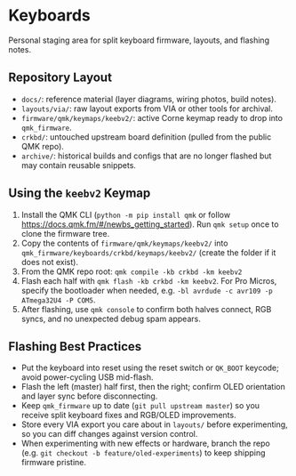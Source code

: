 # Keyboards

Personal staging area for split keyboard firmware, layouts, and flashing notes.

## Repository Layout
- `docs/`: reference material (layer diagrams, wiring photos, build notes).
- `layouts/via/`: raw layout exports from VIA or other tools for archival.
- `firmware/qmk/keymaps/keebv2/`: active Corne keymap ready to drop into `qmk_firmware`.
- `crkbd/`: untouched upstream board definition (pulled from the public QMK repo).
- `archive/`: historical builds and configs that are no longer flashed but may contain reusable snippets.

## Using the `keebv2` Keymap
1. Install the QMK CLI (`python -m pip install qmk` or follow <https://docs.qmk.fm/#/newbs_getting_started>). Run `qmk setup` once to clone the firmware tree.
2. Copy the contents of `firmware/qmk/keymaps/keebv2/` into `qmk_firmware/keyboards/crkbd/keymaps/keebv2/` (create the folder if it does not exist).
3. From the QMK repo root: `qmk compile -kb crkbd -km keebv2`
4. Flash each half with `qmk flash -kb crkbd -km keebv2`. For Pro Micros, specify the bootloader when needed, e.g. `-bl avrdude -c avr109 -p ATmega32U4 -P COM5`.
5. After flashing, use `qmk console` to confirm both halves connect, RGB syncs, and no unexpected debug spam appears.

## Flashing Best Practices
- Put the keyboard into reset using the reset switch or `QK_BOOT` keycode; avoid power-cycling USB mid-flash.
- Flash the left (master) half first, then the right; confirm OLED orientation and layer sync before disconnecting.
- Keep `qmk_firmware` up to date (`git pull upstream master`) so you receive split keyboard fixes and RGB/OLED improvements.
- Store every VIA export you care about in `layouts/` before experimenting, so you can diff changes against version control.
- When experimenting with new effects or hardware, branch the repo (e.g. `git checkout -b feature/oled-experiments`) to keep shipping firmware pristine.
